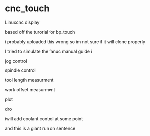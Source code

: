 # cnc_touch
Linuxcnc display

based off the turorial for bp_touch

i probably uploaded this wrong so im not sure if it will clone properly

I tried to simulate the fanuc manual guide i

jog control

spindle control

tool length measurment

work offset measurment

plot

dro

iwill add coolant control at some point

and this is a giant run on sentence

